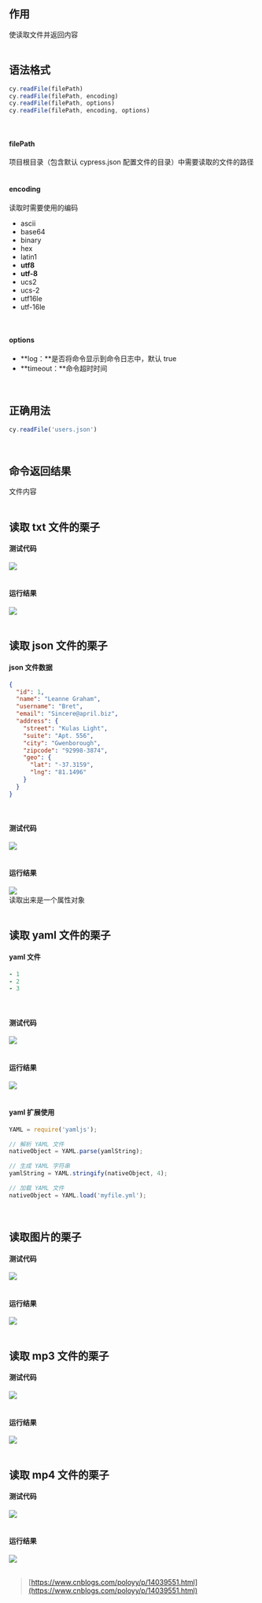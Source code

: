 
## 作用
使读取文件并返回内容  
 

## 语法格式

```javascript
cy.readFile(filePath)
cy.readFile(filePath, encoding)
cy.readFile(filePath, options)
cy.readFile(filePath, encoding, options)
```
 

#### filePath
项目根目录（包含默认 cypress.json 配置文件的目录）中需要读取的文件的路径  
 

#### encoding
读取时需要使用的编码

- ascii
- base64
- binary
- hex
- latin1
- **utf8**
- **utf-8**
- ucs2
- ucs-2
- utf16le
- utf-16le

 

#### options

- **log：**是否将命令显示到命令日志中，默认 true
- **timeout：**命令超时时间

 

## 正确用法

```javascript
cy.readFile('users.json')
```
 

## 命令返回结果
文件内容  
 

## 读取 txt 文件的栗子

#### 测试代码
![](https://img2020.cnblogs.com/blog/1896874/202011/1896874-20201125230959827-786657574.png)  
 

#### 运行结果
![](https://img2020.cnblogs.com/blog/1896874/202011/1896874-20201127131759720-2106076131.png)  
 

## 读取 json 文件的栗子

#### json 文件数据

```json
{
  "id": 1,
  "name": "Leanne Graham",
  "username": "Bret",
  "email": "Sincere@april.biz",
  "address": {
    "street": "Kulas Light",
    "suite": "Apt. 556",
    "city": "Gwenborough",
    "zipcode": "92998-3874",
    "geo": {
      "lat": "-37.3159",
      "lng": "81.1496"
    }
  }
}
```
 

#### 测试代码
![](https://img2020.cnblogs.com/blog/1896874/202011/1896874-20201125231004873-1416800459.png)  
 

#### 运行结果
![](https://img2020.cnblogs.com/blog/1896874/202011/1896874-20201127131948112-1597854850.png)  
读取出来是一个属性对象  
 

## 读取 yaml 文件的栗子

#### yaml 文件
```yaml
- 1
- 2
- 3
```
   


#### 测试代码
![](https://img2020.cnblogs.com/blog/1896874/202011/1896874-20201128114151153-764789546.png)  
 

#### 运行结果
![](https://img2020.cnblogs.com/blog/1896874/202011/1896874-20201128114155287-1445768983.png)  
 

#### yaml 扩展使用

```javascript
YAML = require('yamljs');
 
// 解析 YAML 文件
nativeObject = YAML.parse(yamlString);
 
// 生成 YAML 字符串
yamlString = YAML.stringify(nativeObject, 4);
 
// 加载 YAML 文件
nativeObject = YAML.load('myfile.yml');
```
 

## 读取图片的栗子

#### 测试代码
![](https://img2020.cnblogs.com/blog/1896874/202011/1896874-20201125231018428-293184615.png)  
 

#### 运行结果
![](https://img2020.cnblogs.com/blog/1896874/202011/1896874-20201127132009887-705307940.png)  
 

## 读取 mp3 文件的栗子

#### 测试代码
![](https://img2020.cnblogs.com/blog/1896874/202011/1896874-20201125231022590-957933149.png)  
 

#### 运行结果
![](https://img2020.cnblogs.com/blog/1896874/202011/1896874-20201127132018432-809767985.png)  
 

## 读取 mp4 文件的栗子

#### 测试代码
![](https://img2020.cnblogs.com/blog/1896874/202011/1896874-20201125231026949-1043990035.png)  
 

#### 运行结果
![](https://img2020.cnblogs.com/blog/1896874/202011/1896874-20201127132023655-1395027671.png)  
 
> [https://www.cnblogs.com/poloyy/p/14039551.html](https://www.cnblogs.com/poloyy/p/14039551.html)

